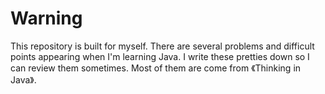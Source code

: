# Warning
This repository is built for myself.
There are several problems and difficult points appearing when I'm learning Java.
I write these pretties down so I can review them sometimes.
Most of them are come from 《Thinking in Java》.
